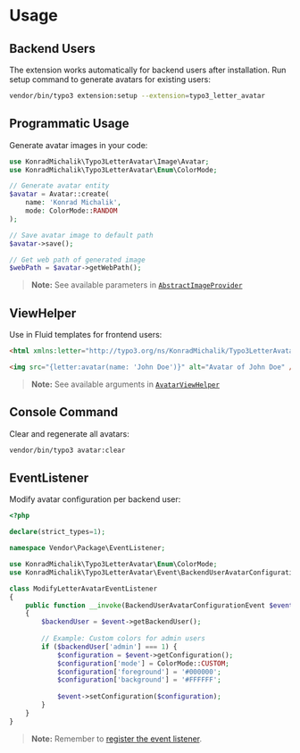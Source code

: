 # Usage

## Backend Users

The extension works automatically for backend users after installation. Run setup command to generate avatars for existing users:

```bash
vendor/bin/typo3 extension:setup --extension=typo3_letter_avatar
```

## Programmatic Usage

Generate avatar images in your code:

```php
use KonradMichalik\Typo3LetterAvatar\Image\Avatar;
use KonradMichalik\Typo3LetterAvatar\Enum\ColorMode;

// Generate avatar entity
$avatar = Avatar::create(
    name: 'Konrad Michalik',
    mode: ColorMode::RANDOM
);

// Save avatar image to default path
$avatar->save();

// Get web path of generated image
$webPath = $avatar->getWebPath();
```

> **Note:** See available parameters in [`AbstractImageProvider`](../Classes/Image/AbstractImageProvider.php#L18)

## ViewHelper

Use in Fluid templates for frontend users:

```html
<html xmlns:letter="http://typo3.org/ns/KonradMichalik/Typo3LetterAvatar/ViewHelpers">

<img src="{letter:avatar(name: 'John Doe')}" alt="Avatar of John Doe" />
```

> **Note:** See available arguments in [`AvatarViewHelper`](../Classes/ViewHelpers/AvatarViewHelper.php)

## Console Command

Clear and regenerate all avatars:

```bash
vendor/bin/typo3 avatar:clear
```

## EventListener

Modify avatar configuration per backend user:

```php
<?php

declare(strict_types=1);

namespace Vendor\Package\EventListener;

use KonradMichalik\Typo3LetterAvatar\Enum\ColorMode;
use KonradMichalik\Typo3LetterAvatar\Event\BackendUserAvatarConfigurationEvent;

class ModifyLetterAvatarEventListener
{
    public function __invoke(BackendUserAvatarConfigurationEvent $event): void
    {
        $backendUser = $event->getBackendUser();
        
        // Example: Custom colors for admin users
        if ($backendUser['admin'] === 1) {
            $configuration = $event->getConfiguration();
            $configuration['mode'] = ColorMode::CUSTOM;
            $configuration['foreground'] = '#000000';
            $configuration['background'] = '#FFFFFF';
            
            $event->setConfiguration($configuration);
        }
    }
}
```

> **Note:** Remember to [register the event listener](https://docs.typo3.org/m/typo3/reference-coreapi/main/en-us/ApiOverview/Events/EventDispatcher/Index.html#registering-the-event-listener-via-file-services-yaml).